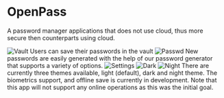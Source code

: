 # OpenPass

A password manager applications that does not use cloud, thus more secure then counterparts using cloud.

![Vault](/readme_imgs/vault.png)
Users can save their passwords in the vault
![Passwd](/readme_imgs/passwd.png)
New passwords are easily generated with the help of our password generator that supports a variety of options.
![Settings](/readme_imgs/settings.png)
![Dark](/readme_imgs/dark.png)
![Night](/readme_imgs/night.png)
There are currently three themes available, light (default), dark and night theme.
The biometrics support, and offline save is currently in development. Note that this app will not support any online operations as this was the initial goal.
